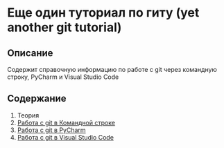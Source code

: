 # Еще один туториал по гиту (yet another git tutorial)
## Описание
Содержит справочную информацию по работе с git через командную строку, PyCharm и Visual Studio Code

## Содержание
1. Теория
2. [Работа с git в Командной строке](https://github.com/SeredinGs/yagt/blob/main/shell.md)
3. [Работа с git в PyCharm](https://github.com/SeredinGs/yagt/blob/main/pyc.md)
4. [Работа с git в Visual Studio Code](https://github.com/SeredinGs/yagt/blob/main/pyc.md)

